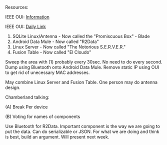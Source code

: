 Resources:

IEEE OUI: [Information](http://standards.ieee.org/develop/regauth/oui/public.html)

IEEE OUI: [Daily Link](http://standards-oui.ieee.org/oui.txt)


1. SQLite Linux/Antenna - Now called the "Promiscuous Box" - Blade
2. Android Data Mule - Now called "R2Data"
3. Linux Server - Now called "The Notorious S.E.R.V.E.R."
4. Fusion Table - Now called "El Cloudo"


Sweep the area with (1) probably every 30sec. No need to do every second. Dump using Bluetooth onto Android Data Mule. Remove static IP using OUI  to get rid of unecessary MAC addresses.

May combine Linux Server and Fusion Table. One person may do antenna design.

Chamberland talking:

(A) Break Per device

(B) Voting for names of components


Use Bluetooth for R2Data. Important component is the way we are going to put the data. Can do serializable or JSON. For what we are doing and think is best, build an argument. Will present next week. 
